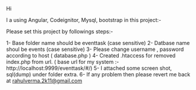 Hi

I a using Angular, Codeignitor, Mysql, bootstrap in this project:-

Please set this project by followings steps:-

1- Base folder name should be eventtask (case sensitive)
2- Datbase name shoul be events (case sensitive)
3- Please change username , password according to host ( database.php )
4- Created .htaccess for removed index.php from url. ( base url for my system :- http://localhost:9999/eventtask/#/)
5- I attached some screen shot, sql(dump) under folder extra.
6- If any problem then please revert me back at rahulverma.2k11@gmail.com
